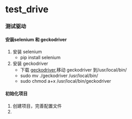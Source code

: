 # test_drive
### 测试驱动
#### 安装selenium 和 geckodriver
 1. 安装 selenium
      + pip install selenium
 2. 安装 geckodriver
      + 下载 [geckodriver](https://github.com/mozilla/geckodriver/releases),移动 geckodriver 到/usr/local/bin/<br>
      + sudo mv ./geckodriver /usr/local/bin/<br>
      + sudo chmod a+x /usr/local/bin/geckodriver<br>

#### 初始化项目
 1. 创建项目，完善配置文件
 2. 

